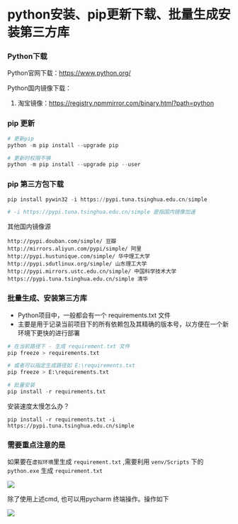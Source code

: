 # python安装、pip更新下载、批量生成安装第三方库

### Python下载

Python官网下载：https://www.python.org/

Python国内镜像下载：

1. 淘宝镜像：https://registry.npmmirror.com/binary.html?path=python



### pip 更新

```python
# 更新pip
python -m pip install --upgrade pip

# 更新时权限不够
python -m pip install --upgrade pip --user

```



### pip 第三方包下载

```python
pip install pywin32 -i https://pypi.tuna.tsinghua.edu.cn/simple 

# -i https://pypi.tuna.tsinghua.edu.cn/simple 是指国内镜像加速 
```

其他国内镜像源

```
http://pypi.douban.com/simple/ 豆瓣
http://mirrors.aliyun.com/pypi/simple/ 阿里
http://pypi.hustunique.com/simple/ 华中理工大学
http://pypi.sdutlinux.org/simple/ 山东理工大学
http://pypi.mirrors.ustc.edu.cn/simple/ 中国科学技术大学
https://pypi.tuna.tsinghua.edu.cn/simple 清华
```



### 批量生成、安装第三方库

- Python项目中，一般都会有一个 requirements.txt 文件
- 主要是用于记录当前项目下的所有依赖包及其精确的版本号，以方便在一个新环境下更快的进行部署

```py
# 在当前路径下 - 生成 requirement.txt 文件
pip freeze > requirements.txt

# 或者可以指定生成路径如 E:\requirements.txt
pip freeze > E:\requirements.txt

# 批量安装
pip install -r requirements.txt
```

安装速度太慢怎么办？

```
pip install -r requirements.txt -i https://pypi.tuna.tsinghua.edu.cn/simple
```



### 需要重点注意的是

如果要在`虚拟环境`里生成 `requirement.txt` ,需要利用 `venv/Scripts` 下的 `python.exe` 生成  `requirement.txt` 

![](http://biji.51automate.cn/blogs/img/20230130152436.png)

除了使用上述cmd, 也可以用pycharm 终端操作。操作如下

![](http://biji.51automate.cn/blogs/img/20230130152730.png)

